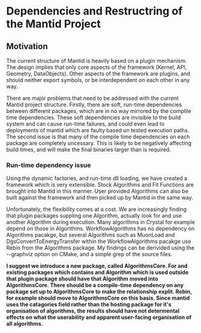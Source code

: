 # Dependencies and Restructring of the Mantid Project

## Motivation

The current structure of Mantid is heavily based on a plugin mechanism. The design implies that only core aspects of the framework (Kernel, API, Geometry, DataObjects). Other aspects of the framework are plugins, and should neither export symbols, or be interdependent on each other in any way. 

There are major problems that need to be addressed with the current Mantid project structure. Firstly, there are soft, run-time dependencies between different packages, which are in no way mirrored by the complile time dependencies. These soft dependencies are invisible to the build system and can cause run-time failures, and could even lead to deployments of mantid which are faulty based un tested execution paths. The second issue is that many of the compile time dependencies on each package are completely uncessary. This is likely to be negatively affecting build times, and will make the final binaries larger than is required.

### Run-time dependency issue

Using the dynamic factories, and run-time dll loading, we have created a framework which is very extensible. Stock Algorithms and Fit Functions are brought into Mantid in this manner. User provided Algorithms can also be built against the framework and then picked up by Mantid in the same way.

Unfortunately, the flexibility comes at a cost. We are increasingly finding that plugin packages suppling one Algorithm, actually look for and use another Algorithm during execution. Many algorithms in Crystal for example depend on those in Algorithms. WorkflowAlgorithms has no dependency on Algorithms pacakge, but several Algorithms such as MuonLoad and DgsConvertToEnergyTransfer within the WorkflowAlgorithms pacakge use Rebin from the Algorithms package. My findings can be derivided using the --graphviz option on CMake, and a simple grep of the source files. 

**I suggest we introduce a new package, called AlgorithmsCore. For and existing packages which contains and Algorithm which is used outside that plugin package should have that Algorithm moved into AlgorithmsCore. There should be a compile-time dependency on any package set up to AlgorithmsCore to make the relationship explit. Rebin, for example should move to AlgorithmsCore on this basis. Since mantid uses the catagories field rather than the hosting package for it's organisation of algorithms, the results should have not determental effects on what the userability and apparent user-facing organisation of all algorithms.**
